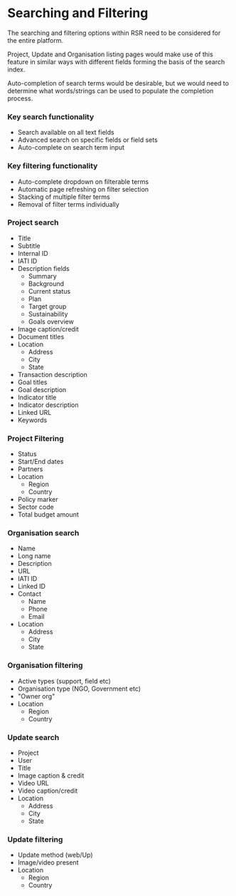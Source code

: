# Searching and Filtering
The searching and filtering options within RSR need to be considered for the entire platform.

Project, Update and Organisation listing pages would make use of this feature in similar ways with different fields forming the basis of the search index.

Auto-completion of search terms would be desirable, but we would need to determine what words/strings can be used to populate the completion process.

### Key search functionality
- Search available on all text fields
- Advanced search on specific fields or field sets
- Auto-complete on search term input

### Key filtering functionality
- Auto-complete dropdown on filterable terms
- Automatic page refreshing on filter selection
- Stacking of multiple filter terms
- Removal of filter terms individually

### Project search
- Title
- Subtitle
- Internal ID
- IATI ID
- Description fields
	- Summary
	- Background
	- Current status
	- Plan
	- Target group
	- Sustainability
	- Goals overview
- Image caption/credit
- Document titles
- Location
	- Address
	- City
	- State
- Transaction description
- Goal titles
- Goal description
- Indicator title
- Indicator description
- Linked URL
- Keywords

### Project Filtering
- Status
- Start/End dates
- Partners
- Location
	- Region
	- Country
- Policy marker
- Sector code
- Total budget amount

### Organisation search
- Name
- Long name
- Description
- URL
- IATI ID
- Linked ID
- Contact
	- Name
	- Phone
	- Email
- Location
	- Address
	- City
	- State

### Organisation filtering
- Active types (support, field etc)
- Organisation type (NGO, Government etc)
- "Owner org"
- Location
	- Region
	- Country

### Update search
- Project
- User
- Title
- Image caption & credit
- Video URL
- Video caption/credit
- Location
	- Address
	- City
	- State

### Update filtering
- Update method (web/Up)
- Image/video present
- Location
	- Region
	- Country
